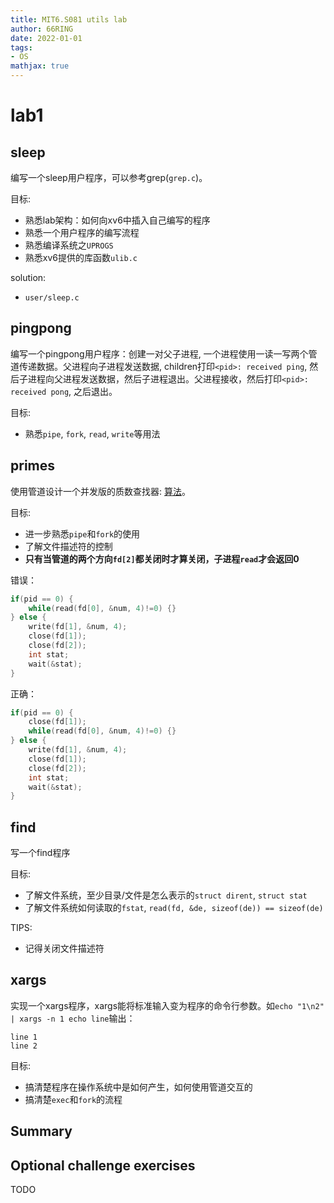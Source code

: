 ```yaml
---
title: MIT6.S081 utils lab
author: 66RING
date: 2022-01-01
tags: 
- OS
mathjax: true
---
```


# lab1

## sleep

编写一个sleep用户程序，可以参考grep(`grep.c`)。

目标:

- 熟悉lab架构：如何向xv6中插入自己编写的程序
- 熟悉一个用户程序的编写流程
- 熟悉编译系统之`UPROGS`
- 熟悉xv6提供的库函数`ulib.c`

solution:

- `user/sleep.c`


## pingpong

编写一个pingpong用户程序：创建一对父子进程, 一个进程使用一读一写两个管道传递数据。父进程向子进程发送数据, children打印`<pid>: received ping`, 然后子进程向父进程发送数据，然后子进程退出。父进程接收，然后打印`<pid>: received pong`, 之后退出。

目标:

- 熟悉`pipe`, `fork`, `read`, `write`等用法


## primes

使用管道设计一个并发版的质数查找器: [算法](https://swtch.com/~rsc/thread/)。

目标:

- 进一步熟悉`pipe`和`fork`的使用
- 了解文件描述符的控制
- **只有当管道的两个方向`fd[2]`都关闭时才算关闭，子进程`read`才会返回0**

错误：

```c
if(pid == 0) {
	while(read(fd[0], &num, 4)!=0) {}
} else {
	write(fd[1], &num, 4);
	close(fd[1]);
	close(fd[2]);
	int stat;
	wait(&stat);
}
```

正确：

```c
if(pid == 0) {
	close(fd[1]);
	while(read(fd[0], &num, 4)!=0) {}
} else {
	write(fd[1], &num, 4);
	close(fd[1]);
	close(fd[2]);
	int stat;
	wait(&stat);
}
```

## find

写一个find程序

目标:

- 了解文件系统，至少目录/文件是怎么表示的`struct dirent`, `struct stat`
- 了解文件系统如何读取的`fstat`, `read(fd, &de, sizeof(de)) == sizeof(de)`


TIPS:

- 记得关闭文件描述符


## xargs

实现一个xargs程序，xargs能将标准输入变为程序的命令行参数。如`echo "1\n2" | xargs -n 1 echo line`输出：

```
line 1
line 2
```

目标:

- 搞清楚程序在操作系统中是如何产生，如何使用管道交互的
- 搞清楚`exec`和`fork`的流程


## Summary

## Optional challenge exercises

TODO

